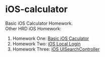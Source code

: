 # iOS-calculator
Basic iOS Calculator Homework.
<br/>
Other HRD iOS Homework:
1. Homework One: [Basic iOS Caculator](https://github.com/srengkhorn/iOS-calculator)
2. Homework Two: [iOS Local Login](https://github.com/srengkhorn/iOS-local-login)
3. Homework Three: [iOS UISearchController](https://github.com/srengkhorn/iOS-UISearchController)
